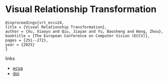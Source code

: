 # Visual Relationship Transformation

```
@inproceedings{vrt_eccv24,
title = {Visual Relationship Transformation},
author = {Xu, Xiaoyu and Qiu, Jiayan and Yu, Baosheng and Wang, Zhou},
booktitle = {The European Conference on Computer Vision (ECCV)},
pages = {251--272},
year = {2025}
}
```

links
- [ecva](https://www.ecva.net/papers/eccv_2024/papers_ECCV/html/8217_ECCV_2024_paper.php)
- [doi](https://link.springer.com/chapter/10.1007/978-3-031-73650-6_15)
